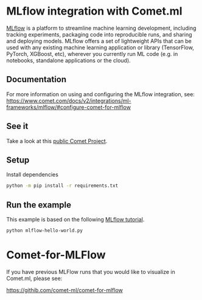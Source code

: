 # MLflow integration with Comet.ml

[MLflow](https://github.com/mlflow/mlflow/) is a platform to streamline machine learning development, including tracking experiments, packaging code into reproducible runs, and sharing and deploying models. MLflow offers a set of lightweight APIs that can be used with any existing machine learning application or library (TensorFlow, PyTorch, XGBoost, etc), wherever you currently run ML code (e.g. in notebooks, standalone applications or the cloud).

## Documentation

For more information on using and configuring the MLflow integration, see: https://www.comet.com/docs/v2/integrations/ml-frameworks/mlflow/#configure-comet-for-mlflow

## See it

Take a look at this [public Comet Project](https://www.comet.com/examples/comet-example-mlflow-hello-world/).

## Setup

Install dependencies

```bash
python -m pip install -r requirements.txt
```

## Run the example

This example is based on the following [MLflow tutorial](https://github.com/mlflow/mlflow/blob/master/examples/keras/train.py).

```bash
python mlflow-hello-world.py
```

# Comet-for-MLFlow

If you have previous MLFlow runs that you would like to visualize in Comet.ml, please see:

https://githib.com/comet-ml/comet-for-mlflow
